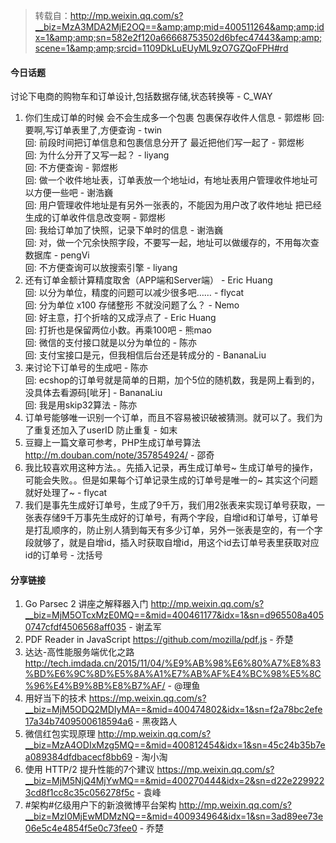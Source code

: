 > 转载自：<http://mp.weixin.qq.com/s?__biz=MzA3MDA2MjE2OQ==&amp;amp;mid=400511264&amp;amp;idx=1&amp;amp;sn=582e2f120a66668753502d6bfec47443&amp;amp;scene=1&amp;amp;srcid=1109DkLuEUyML9zO7GZQoFPH#rd>

#### 今日话题

讨论下电商的购物车和订单设计,包括数据存储,状态转换等 - C_WAY

1. 你们生成订单的时候 会不会生成多一个包裹 包裹保存收件人信息 - 郭煜彬
回: 要啊,写订单表里了,方便查询 - twin  
回: 前段时间把订单信息和包裹信息分开了  最近把他们写一起了 - 郭煜彬  
回: 为什么分开了又写一起？ - liyang  
回: 不方便查询 - 郭煜彬  
回: 做一个收件地址表，订单表放一个地址id，有地址表用户管理收件地址可以方便一些吧 - 谢浩巍  
回: 用户管理收件地址是有另外一张表的，不能因为用户改了收件地址 把已经生成的订单收件信息改变啊 - 郭煜彬  
回: 我给订单加了快照，记录下单时的信息 - 谢浩巍  
回: 对，做一个冗余快照字段，不要写一起，地址可以做缓存的，不用每次查数据库 - pengVi  
回: 不方便查询可以放搜索引擎 - liyang
2. 还有订单金额计算精度取舍（APP端和Server端） - Eric Huang  
回: 以分为单位，精度的问题可以减少很多吧…… - flycat  
回: 分为单位 x100 存储整形 不就没问题了么？ - Nemo  
回: 好主意，打个折啥的又成浮点了 - Eric Huang  
回: 打折也是保留两位小数。再乘100吧 - 熊mao  
回: 微信的支付接口就是以分为单位的 - 陈亦  
回: 支付宝接口是元，但我相信后台还是转成分的 - BananaLiu
3. 来讨论下订单号的生成吧 - 陈亦  
回: ecshop的订单号就是简单的日期，加个5位的随机数，我是网上看到的，没具体去看源码[呲牙] - BananaLiu  
回: 我是用skip32算法 - 陈亦
4. 订单号能够唯一识别一个订单，而且不容易被识破被猜测。就可以了。我们为了重复还加入了userID 防止重复 - 如末
5. 豆瓣上一篇文章可参考，PHP生成订单号算法 http://m.douban.com/note/357854924/ - 邵奇
6. 我比较喜欢用这种方法。。先插入记录，再生成订单号~ 生成订单号的操作，可能会失败。。但是如果每个订单记录生成的订单号是唯一的~ 其实这个问题就好处理了~ - flycat
7. 我们是事先生成好订单号，生成了9千万，我们用2张表来实现订单号获取，一张表存储9千万事先生成好的订单号，有两个字段，自增id和订单号，订单号是打乱顺序的，防止别人猜到每天有多少订单，另外一张表是空的，有一个字段就够了，就是自增id，插入时获取自增id，用这个id去订单号表里获取对应id的订单号 - 沈括号

#### 分享链接

1. Go Parsec 2 讲座之解释器入门 http://mp.weixin.qq.com/s?__biz=MjM5OTcxMzE0MQ==&mid=400461177&idx=1&sn=d965508a4050747cfdf4506568aff035 - 谢孟军
2. PDF Reader in JavaScript https://github.com/mozilla/pdf.js - 乔楚
3. 达达-高性能服务端优化之路 http://tech.imdada.cn/2015/11/04/%E9%AB%98%E6%80%A7%E8%83%BD%E6%9C%8D%E5%8A%A1%E7%AB%AF%E4%BC%98%E5%8C%96%E4%B9%8B%E8%B7%AF/ - @理鱼
4. 用好当下的技术 https://mp.weixin.qq.com/s?__biz=MjM5ODQ2MDIyMA==&mid=400474802&idx=1&sn=f2a78bc2efe17a34b7409500618594a6 - 黑夜路人
5. 微信红包实现原理 http://mp.weixin.qq.com/s?__biz=MzA4ODIxMzg5MQ==&mid=400812454&idx=1&sn=45c24b35b7ea089384dfdbacecf8bb69 - 淘小淘
6. 使用 HTTP/2 提升性能的7个建议 https://mp.weixin.qq.com/s?__biz=MjM5NjQ4MjYwMQ==&mid=400270444&idx=2&sn=d22e2299223cd8f1cc8c35c056278f5c - 袁峰
7. #架构#亿级用户下的新浪微博平台架构 http://mp.weixin.qq.com/s?__biz=MzI0MjEwMDMzNQ==&mid=400934964&idx=1&sn=3ad89ee73e06e5c4e4854f5e0c73fee0 - 乔楚